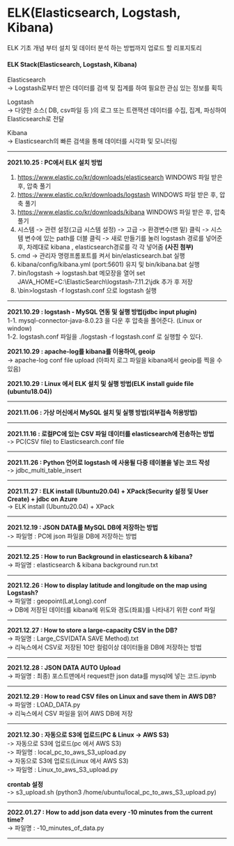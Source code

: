 # ELK(Elasticsearch, Logstash, Kibana)
ELK 기초 개념 부터 설치 및 데이터 분석 하는 방법까지 업로드 할 리포지토리   

#### ELK Stack(Elasticsearch, Logstash, Kibana)
Elasticsearch   
-> Logstash로부터 받은 데이터를 검색 및 집계를 하여 필요한 관심 있는 정보를 획득

Logstash     
-> 다양한 소스( DB, csv파일 등 )의 로그 또는 트랜잭션 데이터를 수집, 집계, 파싱하여 Elasticsearch로 전달

Kibana    
-> Elasticsearch의 빠른 검색을 통해 데이터를 시각화 및 모니터링
 
*** 
**2021.10.25 : PC에서 ELK 설치 방법**  
1.  https://www.elastic.co/kr/downloads/elasticsearch  WINDOWS 파일 받은 후, 압축 풀기
2.  https://www.elastic.co/kr/downloads/logstash   WINDOWS 파일 받은 후, 압축 풀기
3.  https://www.elastic.co/kr/downloads/kibana  WINDOWS 파일 받은 후, 압축 풀기
4.  시스템 -> 관련 설정(고급 시스템 설정) -> 고급 -> 환경변수(맨 밑) 클릭  -> 시스템 변수에 있는 path를 더블 클릭 -> 새로 만들기를 눌러 logstash 경로를 넣어준 후, 차례대로 kibana , elasticsearch경로를 각 각 넣어줌 **(사진 첨부)**
6.  cmd -> 관리자 명령프롬포트를 켜서 bin/elasticsearch.bat 실행
7.  kibana/config/kibana.yml (port:5601) 유지 및 bin/kibana.bat 실행
8.  bin/logstash -> logstash.bat 메모장을 열어 set JAVA_HOME=C:\ElasticSearch\logstash-7.11.2\jdk 추가 후 저장
9.  \bin>logstash -f logstash.conf 으로 logstash 실행

*** 
**2021.10.29 : logstash - MySQL 연동 및 실행 방법(jdbc input plugin)**     
1-1. mysql-connector-java-8.0.23 을 다운 후 압축을 풀어준다. (Linux or window)    
1-2. logstash.conf 파일을 ./logstash -f logstash.conf 로 실행할 수 있다.  

**2021.10.29 : apache-log를 kibana를 이용하여, geoip**    
-> apache-log conf file upload (아파치 로그 파일을 kibana에서 geoip를 찍을 수 있음)  

**2021.10.29 : Linux 에서 ELK 설치 및 실행 방법(ELK install guide file (ubuntu18.04))**    

*** 
**2021.11.06 : 가상 머신에서 MySQL 설치 및 실행 방법(외부접속 허용방법)**     


*** 
**2021.11.16 : 로컬PC에 있는 CSV 파일 데이터를 elasticsearch에 전송하는 방법**    
-> PC(CSV file) to Elasticsearch.conf file    


*** 
**2021.11.26 : Python 언어로 logstash 에 사용될 다중 테이블을 넣는 코드 작성**   
-> jdbc_multi_table_insert   


***  
**2021.11.27 : ELK install (Ubuntu20.04) + XPack(Security 설정 및 User Create) + jdbc on Azure**    
-> ELK install (Ubuntu20.04) + XPack   


*** 
**2021.12.19 :  JSON DATA를 MySQL DB에 저장하는 방법**     
-> 파일명 : PC에 json 파일을 DB에 저장하는 방법   


*** 
**2021.12.25 : How to run Background in elasticsearch & kibana?**   
-> 파일명 : elasticsearch & kibana background run.txt      


*** 
**2021.12.26 : How to display latitude and longitude on the map using Logstash?**   
-> 파일명 : geopoint(Lat,Long).conf  
-> DB에 저장된 데이터를 kibana에 위도와 경도(좌표)를 나타내기 위한 conf 파일   




*** 
**2021.12.27 : How to store a large-capacity CSV in the DB?**   
-> 파일명 : Large_CSV(DATA SAVE Method).txt   
-> 리눅스에서 CSV로 저장된 10만 컬럼이상 데이터들을 DB에 저장하는 방법   


*** 
**2021.12.28 : JSON DATA AUTO Upload**   
-> 파일명 : 최종) 포스트맨에서 request한 json data를 mysql에 넣는 코드.ipynb  


*** 
**2021.12.29 : How to read CSV files on Linux and save them in AWS DB?**  
-> 파일명 : LOAD_DATA.py   
-> 리눅스에서 CSV 파일을 읽어 AWS DB에 저장  


*** 
**2021.12.30 : 자동으로 S3에 업로드(PC & Linux -> AWS S3)**    
-> 자동으로 S3에 업로드(pc 에서 AWS S3)     
-> 파일명 : local_pc_to_aws_S3_upload.py      
-> 자동으로 S3에 업로드(Linux 에서 AWS S3)            
-> 파일명 : Linux_to_aws_S3_upload.py     

**crontab 설정**   
-> s3_upload.sh (python3 /home/ubuntu/local_pc_to_aws_S3_upload.py)    
***




**2022.01.27 : How to add json data every -10 minutes from the current time?**     
-> 파일명 :  -10_minutes_of_data.py  
*** 


